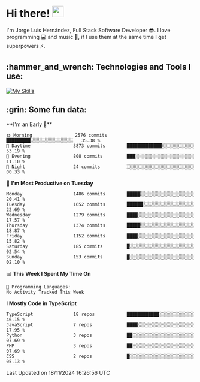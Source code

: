 <h1 align="left">
 <abc>
  <br>Hi there! <img src="https://user-images.githubusercontent.com/42378118/110234147-e3259600-7f4e-11eb-95be-0c4047144dea.gif" width="30"><br>
 </abc>
</h1>

I'm Jorge Luis Hernández, Full Stack Software Developer :sunglasses:. I love programming :computer: and music :musical_score:, if I use them at the same time I get superpowers :zap:. 


<h2 align="left">:hammer_and_wrench: Technologies and Tools I use:</h2>

[![My Skills](https://skillicons.dev/icons?i=js,ts,html,css,py,vue,react,next,nest,postgres,mysql)](https://skillicons.dev)

<h2 align="left">:grin: Some fun data:</h2>
<!--START_SECTION:waka-->
**I'm an Early 🐤** 

```text
🌞 Morning                2576 commits        █████████░░░░░░░░░░░░░░░░   35.38 % 
🌆 Daytime                3873 commits        █████████████░░░░░░░░░░░░   53.19 % 
🌃 Evening                808 commits         ███░░░░░░░░░░░░░░░░░░░░░░   11.10 % 
🌙 Night                  24 commits          ░░░░░░░░░░░░░░░░░░░░░░░░░   00.33 % 
```
📅 **I'm Most Productive on Tuesday** 

```text
Monday                   1486 commits        █████░░░░░░░░░░░░░░░░░░░░   20.41 % 
Tuesday                  1652 commits        ██████░░░░░░░░░░░░░░░░░░░   22.69 % 
Wednesday                1279 commits        ████░░░░░░░░░░░░░░░░░░░░░   17.57 % 
Thursday                 1374 commits        █████░░░░░░░░░░░░░░░░░░░░   18.87 % 
Friday                   1152 commits        ████░░░░░░░░░░░░░░░░░░░░░   15.82 % 
Saturday                 185 commits         █░░░░░░░░░░░░░░░░░░░░░░░░   02.54 % 
Sunday                   153 commits         █░░░░░░░░░░░░░░░░░░░░░░░░   02.10 % 
```


📊 **This Week I Spent My Time On** 

```text
💬 Programming Languages: 
No Activity Tracked This Week
```

**I Mostly Code in TypeScript** 

```text
TypeScript               18 repos            ████████████░░░░░░░░░░░░░   46.15 % 
JavaScript               7 repos             ████░░░░░░░░░░░░░░░░░░░░░   17.95 % 
Python                   3 repos             ██░░░░░░░░░░░░░░░░░░░░░░░   07.69 % 
PHP                      3 repos             ██░░░░░░░░░░░░░░░░░░░░░░░   07.69 % 
CSS                      2 repos             █░░░░░░░░░░░░░░░░░░░░░░░░   05.13 % 
```




 Last Updated on 18/11/2024 16:26:56 UTC
<!--END_SECTION:waka-->
